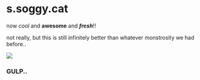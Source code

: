 # s.soggy.cat

now *cool* and **awesome** and ***fresh***!! 

not really, but this is still infinitely better than whatever monstrosity we had before..

![](/oldpage.png)
### GULP..


